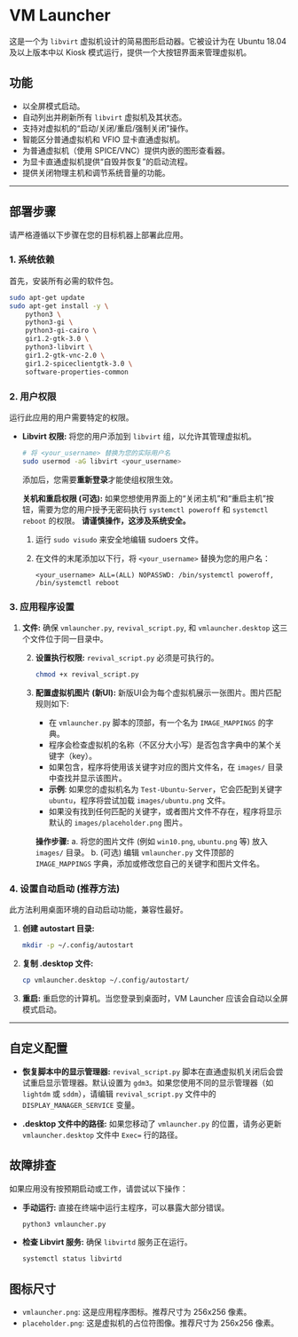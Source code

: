 # VM Launcher

这是一个为 `libvirt` 虚拟机设计的简易图形启动器。它被设计为在 Ubuntu 18.04 及以上版本中以 Kiosk 模式运行，提供一个大按钮界面来管理虚拟机。

## 功能

- 以全屏模式启动。
- 自动列出并刷新所有 `libvirt` 虚拟机及其状态。
- 支持对虚拟机的“启动/关闭/重启/强制关闭”操作。
- 智能区分普通虚拟机和 VFIO 显卡直通虚拟机。
- 为普通虚拟机（使用 SPICE/VNC）提供内嵌的图形查看器。
- 为显卡直通虚拟机提供“自毁并恢复”的启动流程。
- 提供关闭物理主机和调节系统音量的功能。

---

## 部署步骤

请严格遵循以下步骤在您的目标机器上部署此应用。

### 1. 系统依赖

首先，安装所有必需的软件包。

```bash
sudo apt-get update
sudo apt-get install -y \
    python3 \
    python3-gi \
    python3-gi-cairo \
    gir1.2-gtk-3.0 \
    python3-libvirt \
    gir1.2-gtk-vnc-2.0 \
    gir1.2-spiceclientgtk-3.0 \
    software-properties-common
```

### 2. 用户权限

运行此应用的用户需要特定的权限。

- **Libvirt 权限:** 将您的用户添加到 `libvirt` 组，以允许其管理虚拟机。

  ```bash
  # 将 <your_username> 替换为您的实际用户名
  sudo usermod -aG libvirt <your_username>
  ```
  添加后，您需要**重新登录**才能使组权限生效。

  **关机和重启权限 (可选):**
  如果您想使用界面上的“关闭主机”和“重启主机”按钮，需要为您的用户授予无密码执行 `systemctl poweroff` 和 `systemctl reboot` 的权限。
  **请谨慎操作，这涉及系统安全。**

  1.  运行 `sudo visudo` 来安全地编辑 sudoers 文件。
  2.  在文件的末尾添加以下行，将 `<your_username>` 替换为您的用户名：

      ```
      <your_username> ALL=(ALL) NOPASSWD: /bin/systemctl poweroff, /bin/systemctl reboot
      ```

### 3. 应用程序设置

1.  **文件:** 确保 `vmlauncher.py`, `revival_script.py`, 和 `vmlauncher.desktop` 这三个文件位于同一目录中。

    2.  **设置执行权限:** `revival_script.py` 必须是可执行的。

        ```bash
        chmod +x revival_script.py
        ```

    3.  **配置虚拟机图片 (新UI):**
        新版UI会为每个虚拟机展示一张图片。图片匹配规则如下:
        -   在 `vmlauncher.py` 脚本的顶部，有一个名为 `IMAGE_MAPPINGS` 的字典。
        -   程序会检查虚拟机的名称（不区分大小写）是否包含字典中的某个关键字（key）。
        -   如果包含，程序将使用该关键字对应的图片文件名，在 `images/` 目录中查找并显示该图片。
        -   **示例**: 如果您的虚拟机名为 `Test-Ubuntu-Server`，它会匹配到关键字 `ubuntu`，程序将尝试加载 `images/ubuntu.png` 文件。
        -   如果没有找到任何匹配的关键字，或者图片文件不存在，程序将显示默认的 `images/placeholder.png` 图片。

        **操作步骤:**
        a.  将您的图片文件 (例如 `win10.png`, `ubuntu.png` 等) 放入 `images/` 目录。
        b.  (可选) 编辑 `vmlauncher.py` 文件顶部的 `IMAGE_MAPPINGS` 字典，添加或修改您自己的关键字和图片文件名。
### 4. 设置自动启动 (推荐方法)

此方法利用桌面环境的自动启动功能，兼容性最好。

1.  **创建 autostart 目录:**

    ```bash
    mkdir -p ~/.config/autostart
    ```

2.  **复制 .desktop 文件:**

    ```bash
    cp vmlauncher.desktop ~/.config/autostart/
    ```

3.  **重启:** 重启您的计算机。当您登录到桌面时，VM Launcher 应该会自动以全屏模式启动。

---

## 自定义配置

- **恢复脚本中的显示管理器:**
  `revival_script.py` 脚本在直通虚拟机关闭后会尝试重启显示管理器。默认设置为 `gdm3`。如果您使用不同的显示管理器（如 `lightdm` 或 `sddm`），请编辑 `revival_script.py` 文件中的 `DISPLAY_MANAGER_SERVICE` 变量。

- **.desktop 文件中的路径:**
  如果您移动了 `vmlauncher.py` 的位置，请务必更新 `vmlauncher.desktop` 文件中 `Exec=` 行的路径。

## 故障排查

如果应用没有按预期启动或工作，请尝试以下操作：

- **手动运行:** 直接在终端中运行主程序，可以暴露大部分错误。

  ```bash
  python3 vmlauncher.py
  ```

- **检查 Libvirt 服务:** 确保 `libvirtd` 服务正在运行。

  ```bash
  systemctl status libvirtd
  ```

## 图标尺寸

- `vmlauncher.png`: 这是应用程序图标。推荐尺寸为 256x256 像素。
- `placeholder.png`: 这是虚拟机的占位符图像。推荐尺寸为 256x256 像素。
